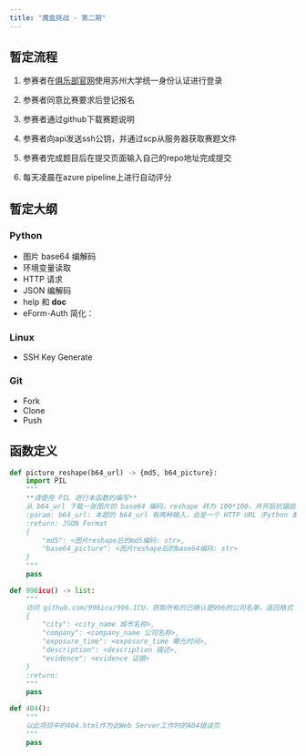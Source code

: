 ```yaml
---
title: "魔盒挑战 - 第二期"
---
```


## 暂定流程

1. 参赛者在[俱乐部官网](https://sumsc.xin)使用苏州大学统一身份认证进行登录

2. 参赛者同意比赛要求后登记报名

3. 参赛者通过github下载赛题说明

4. 参赛者向api发送ssh公钥，并通过scp从服务器获取赛题文件

5. 参赛者完成题目后在提交页面输入自己的repo地址完成提交

6. 每天凌晨在azure pipeline上进行自动评分

## 暂定大纲

### Python

- 图片 base64 编解码
- 环境变量读取
- HTTP 请求
- JSON 编解码
- help 和 __doc__
- eForm-Auth 简化：

### Linux

- SSH Key Generate

### Git

- Fork
- Clone
- Push

## 函数定义

```python
def picture_reshape(b64_url) -> {md5, b64_picture}:
    import PIL
    """
    **请使用 PIL 进行本函数的编写**
    从 b64_url 下载一张图片的 base64 编码，reshape 转为 100*100，并开启抗锯齿（ANTIALIAS），并分别使用 base64 与 md5 进行编码，以 JSON 格式返回，参数与返回个数如下
    :param: b64_url: 本题的 b64_url 有两种输入，会是一个 HTTP URL（Python 类型为 str） 或是一个指向TXT 文本文件的 Python 文件对象（Python 类型为 _io.TextIOWrapper），该 TXT 文本文件包含一个 HTTP URL
    :return: JSON Format
    {
        "md5": <图片reshape后的md5编码: str>,
        "base64_picture": <图片reshape后的base64编码: str>
    }
    """
    pass

def 996icu() -> list:
    """
    访问 github.com/996icu/996.ICU，获取所有的已确认是996的公司名单，返回格式
    {
        "city": <city_name 城市名称>,
        "company": <company_name 公司名称>,
        "exposure_time": <exposure_time 曝光时间>,
        "description": <description 描述>,
        "evidence": <evidence 证据>
    }
    :return:
    """
    pass

def 404():
    """
    以此项目中的404.html作为此Web Server工作时的404错误页
    """
    pass
```
